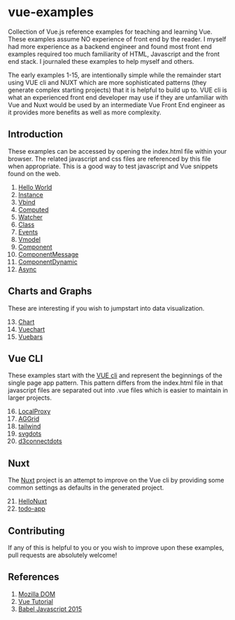 # vue-examples

Collection of Vue.js reference examples for teaching and learning Vue. These examples assume NO experience of front end by the reader. I myself had more experience as a backend engineer and found most front end examples required too much familiarity of HTML, Javascript and the front end stack. I journaled these examples to help myself and others.

The early examples 1-15, are intentionally simple while the remainder start using VUE cli and NUXT which are more sophisticated patterns (they generate complex starting projects) that it is helpful to build up to. VUE cli is what an experienced front end developer may use if they are unfamiliar with Vue and Nuxt would be used by an intermediate Vue Front End engineer as it provides more benefits as well as more complexity. 

## Introduction

These examples can be accessed by opening the index.html file within your browser. The related javascript and css files are referenced by this file when appropriate. This is a good way to test javascript and Vue snippets found on the web.

1. [Hello World](https://github.com/peterlamar/vue-workshop/tree/master/1-helloworld)
1. [Instance](https://github.com/peterlamar/vue-workshop/tree/master/2-instance)
1. [Vbind](https://github.com/peterlamar/vue-workshop/tree/master/3-vbind)
1. [Computed](https://github.com/peterlamar/vue-workshop/tree/master/4-computed)
1. [Watcher](https://github.com/peterlamar/vue-workshop/tree/master/5-watcher)
1. [Class](https://github.com/peterlamar/vue-workshop/tree/master/6-class)
1. [Events](https://github.com/peterlamar/vue-workshop/tree/master/7-events)
1. [Vmodel](https://github.com/peterlamar/vue-workshop/tree/master/8-vmodel)
1. [Component](https://github.com/peterlamar/vue-workshop/tree/master/9-component)
1. [ComponentMessage](https://github.com/peterlamar/vue-workshop/tree/master/10-componentmessage)
1. [ComponentDynamic](https://github.com/peterlamar/vue-workshop/tree/master/11-componentdynamic)
1. [Async](https://github.com/peterlamar/vue-workshop/tree/master/12-async)

## Charts and Graphs

These are interesting if you wish to jumpstart into data visualization. 

13. [Chart](https://github.com/peterlamar/vue-workshop/tree/master/13-chart)
14. [Vuechart](https://github.com/peterlamar/vue-workshop/tree/master/15-vuechart)
15. [Vuebars](https://github.com/peterlamar/vue-workshop/tree/master/15-vuebars)

## Vue CLI

These examples start with the [VUE cli](https://cli.vuejs.org/) and represent the beginnings of the single page app pattern. This pattern differs from the index.html file in that javascript files are separated out into .vue files which is easier to maintain in larger projects. 

16. [LocalProxy](https://github.com/peterlamar/vue-workshop/tree/master/16-localproxy)
17. [AGGrid](https://github.com/peterlamar/vue-workshop/tree/master/17-aggrid)
18. [tailwind](https://github.com/peterlamar/vue-workshop/tree/master/18-tailwind)
19. [svgdots](https://github.com/peterlamar/vue-workshop/tree/master/19-svgdots)
20. [d3connectdots](https://github.com/peterlamar/vue-workshop/tree/master/20-d3connectdots)

## Nuxt

The [Nuxt](https://nuxtjs.org/) project is an attempt to improve on the Vue cli by providing some common settings as defaults in the generated project.

21. [HelloNuxt](https://github.com/peterlamar/vue-workshop/tree/master/21-hellonuxt)
22. [todo-app](https://github.com/peterlamar/vue-workshop/tree/master/22-todo-app)

## Contributing

If any of this is helpful to you or you wish to improve upon these examples, pull requests are absolutely welcome!

## References

1. [Mozilla DOM](https://developer.mozilla.org/en-US/docs/Web/API/Document_Object_Model)
2. [Vue Tutorial](https://vuejs.org/v2/guide/installation.html)
3. [Babel Javascript 2015](https://babeljs.io/docs/en/learn)

